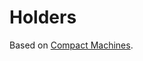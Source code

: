 # Holders
Based on [Compact Machines](https://www.curseforge.com/minecraft/mc-mods/compact-machines). 
